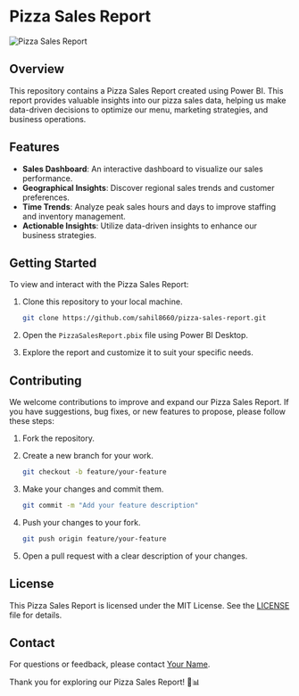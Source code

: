 # Pizza Sales Report

![Pizza Sales Report](https://your-image-url.com)

## Overview

This repository contains a Pizza Sales Report created using Power BI. This report provides valuable insights into our pizza sales data, helping us make data-driven decisions to optimize our menu, marketing strategies, and business operations.

## Features

- **Sales Dashboard**: An interactive dashboard to visualize our sales performance.
- **Geographical Insights**: Discover regional sales trends and customer preferences.
- **Time Trends**: Analyze peak sales hours and days to improve staffing and inventory management.
- **Actionable Insights**: Utilize data-driven insights to enhance our business strategies.

## Getting Started

To view and interact with the Pizza Sales Report:

1. Clone this repository to your local machine.
   ```bash
   git clone https://github.com/sahil8660/pizza-sales-report.git
   ```

2. Open the `PizzaSalesReport.pbix` file using Power BI Desktop.

3. Explore the report and customize it to suit your specific needs.

## Contributing

We welcome contributions to improve and expand our Pizza Sales Report. If you have suggestions, bug fixes, or new features to propose, please follow these steps:

1. Fork the repository.

2. Create a new branch for your work.
   ```bash
   git checkout -b feature/your-feature
   ```

3. Make your changes and commit them.
   ```bash
   git commit -m "Add your feature description"
   ```

4. Push your changes to your fork.
   ```bash
   git push origin feature/your-feature
   ```

5. Open a pull request with a clear description of your changes.

## License

This Pizza Sales Report is licensed under the MIT License. See the [LICENSE](LICENSE) file for details.

## Contact

For questions or feedback, please contact [Your Name](mailto:your.email@example.com).

Thank you for exploring our Pizza Sales Report! 🍕📊
